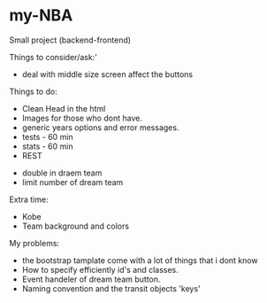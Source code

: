 # my-NBA
Small project (backend-frontend)



Things to consider/ask:'
- deal with middle size screen affect the buttons

Things to do:
- Clean Head in the html
- Images for those who dont have.
- generic years options and error messages.
- tests - 60 min
- stats - 60 min
- REST
<!-- - filter by BD - 60 min -->
<!-- - dream team - 120 min -->
- double in draem team
- limit number of dream team

Extra time:
- Kobe
- Team background and colors

My problems:
- the bootstrap tamplate come with a lot of 
    things that i dont know
- How to specify efficiently id's and classes.
- Event handeler of dream team button.
- Naming convention and the transit objects 'keys'



